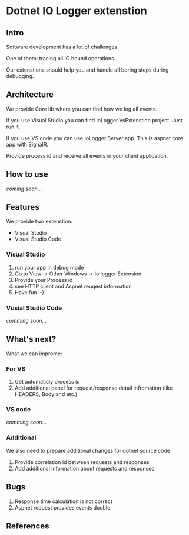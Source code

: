 # Dotnet IO Logger extenstion

## Intro

Software development has a lot of challenges. 

One of them: tracing all IO bound operations. 

Our extenstions should help you and handle all boring steps during debugging.

## Architecture

We provide Core lib where you can find how we log all events. 

If you use Visual Studio you can find IoLogger.VsExtenstion project. Just run it.

If you use VS code you can use IoLogger.Server app. This is aspnet core app with SignalR.

Provide process id and receive all events in your client application.

## How to use

*coming soon...*

## Features

We provide two extenstion:

* Visual Studio
* Visual Studio Code

### Visual Studio

1. run your app in debug mode
2. Go to View -> Other Windows -> Io logger Extension
3. Provide your Process id
4. see HTTP client and Aspnet reuqest information
5. Have fun :-)

### Vusial Studio Code

*comming soon...*

## What's next?

What we can improme:

### For VS

1. Get automaticly process id 
2. Add additional panel for request/response detail infromation (like HEADERS, Body and etc.)

### VS code

*comming soon...*

### Additional

We also need to prepare additional changes for dotnet source code

1. Provide correlation id between requests and responses
2. Add additional information about requests and responses

## Bugs

1. Response time calculation is not correct
2. Aspnet request provides events double 

## References
